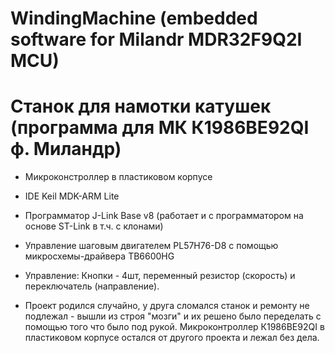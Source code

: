 # WindingMachine  (embedded software for Milandr MDR32F9Q2I MCU)

# Станок для намотки катушек (программа для МК К1986ВЕ92QI ф. Миландр)

* Микроконстроллер в пластиковом корпусе 
* IDE Keil MDK-ARM Lite
* Программатор J-Link Base v8 (работает и с программатором на основе ST-Link в т.ч. с клонами)
* Управление шаговым двигателем PL57H76-D8 с помощью микросхемы-драйвера TB6600HG
* Управление: Кнопки - 4шт, переменный резистор (скорость) и переключатель (направление).

* Проект родился случайно, у друга сломался станок и ремонту не подлежал - вышли из строя "мозги" и их решено было переделать с помощью того что было под рукой. Микроконтроллер К1986ВЕ92QI в пластиковом корпусе остался от другого проекта и лежал без дела.
